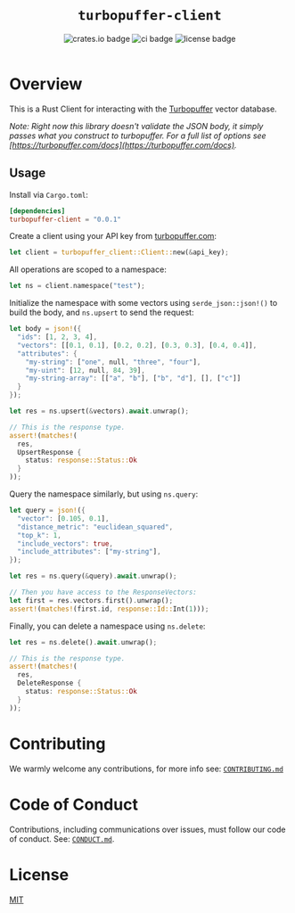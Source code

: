 <h1 align="center"><code>turbopuffer-client</code>
</h1>

<div align="center">
  <a
    href="https://crates.io"
    style="text-decoration: none;">
    <img
      src="https://img.shields.io/crates/v/turbopuffer-client.svg"
      alt="crates.io badge">
  </a>
  <a
    href="https://github.com/ragkit/turbopuffer-client/actions"
    style="text-decoration: none;">
    <img
      src="https://github.com/ragkit/turbopuffer-client/actions/workflows/ci.yml/badge.svg"
      alt="ci badge">
  </a>
  <a
    href="./LICENSE"
    style="text-decoration: none;">
    <img
      src="https://img.shields.io/badge/license-MIT-blue"
      alt="license badge">
  </a>
</div>
<br>

# Overview

This is a Rust Client for interacting with the [Turbopuffer](https://turbopuffer.com/) vector database.

_Note: Right now this library doesn't validate the JSON body, it simply passes what you construct to turbopuffer. For a full list of options see [https://turbopuffer.com/docs](https://turbopuffer.com/docs)._

## Usage

Install via `Cargo.toml`:

```toml
[dependencies]
turbopuffer-client = "0.0.1"
```

Create a client using your API key from [turbopuffer.com](https://turbopuffer.com/):

```rust
let client = turbopuffer_client::Client::new(&api_key);
```

All operations are scoped to a namespace:

```rust
let ns = client.namespace("test");
```

Initialize the namespace with some vectors using `serde_json::json!()` to build the body, and `ns.upsert` to send the request:

```rust
let body = json!({
  "ids": [1, 2, 3, 4],
  "vectors": [[0.1, 0.1], [0.2, 0.2], [0.3, 0.3], [0.4, 0.4]],
  "attributes": {
    "my-string": ["one", null, "three", "four"],
    "my-uint": [12, null, 84, 39],
    "my-string-array": [["a", "b"], ["b", "d"], [], ["c"]]
  }
});

let res = ns.upsert(&vectors).await.unwrap();

// This is the response type.
assert!(matches!(
  res,
  UpsertResponse {
    status: response::Status::Ok
  }
));
```

Query the namespace similarly, but using `ns.query`:

```rust
let query = json!({
  "vector": [0.105, 0.1],
  "distance_metric": "euclidean_squared",
  "top_k": 1,
  "include_vectors": true,
  "include_attributes": ["my-string"],
});

let res = ns.query(&query).await.unwrap();

// Then you have access to the ResponseVectors:
let first = res.vectors.first().unwrap();
assert!(matches!(first.id, response::Id::Int(1)));
```

Finally, you can delete a namespace using `ns.delete`:

```rust
let res = ns.delete().await.unwrap();

// This is the response type.
assert!(matches!(
  res,
  DeleteResponse {
    status: response::Status::Ok
  }
));
```

# Contributing

We warmly welcome any contributions, for more info see: [`CONTRIBUTING.md`](./CONTRIBUTING.md)

# Code of Conduct

Contributions, including communications over issues, must follow our code of conduct. See: [`CONDUCT.md`](./CONDUCT.md).

# License

[MIT](./LICENSE)
